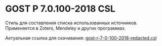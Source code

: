 # GOST P 7.0.100-2018 CSL

Стиль для составления списка использованных источников. Применяется в Zotero, Mendeley и других программах.

Актуальная ссылка для скачивания: [gost-r-7-0-100-2018-redacted.csl](https://github.com/eddir/GOST-P-7.0.100-2018-CSL/releases/download/v1.0.0/gost-r-7-0-100-2018-redacted.csl)